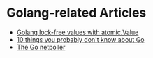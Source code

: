 # Golang-related Articles

* [Golang lock-free values with atomic.Value](https://texlution.com/post/golang-lock-free-values-with-atomic-value/)
* [10 things you probably don't know about Go](https://talks.golang.org/2012/10things.slide#1)
* [The Go netpoller](https://morsmachine.dk/netpoller)
